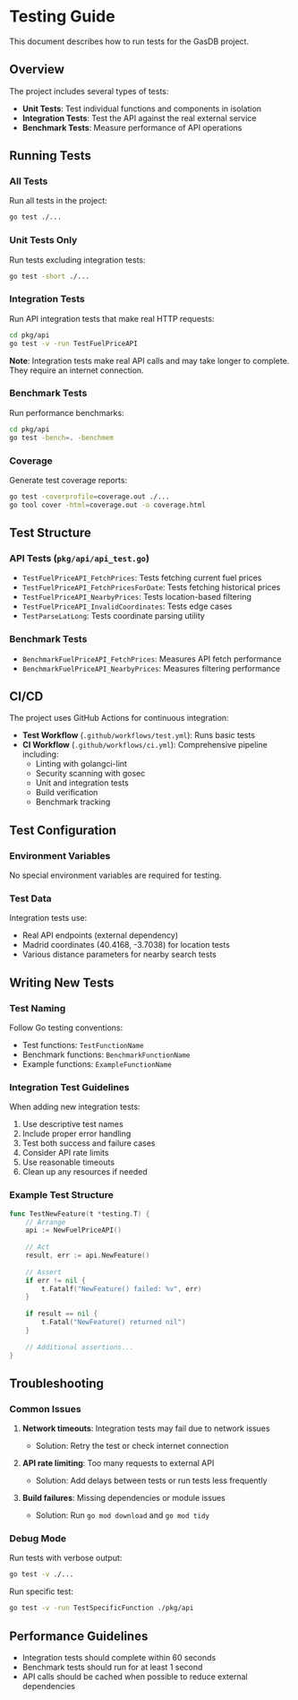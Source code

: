 # Testing Guide

This document describes how to run tests for the GasDB project.

## Overview

The project includes several types of tests:

- **Unit Tests**: Test individual functions and components in isolation
- **Integration Tests**: Test the API against the real external service
- **Benchmark Tests**: Measure performance of API operations

## Running Tests

### All Tests

Run all tests in the project:

```bash
go test ./...
```

### Unit Tests Only

Run tests excluding integration tests:

```bash
go test -short ./...
```

### Integration Tests

Run API integration tests that make real HTTP requests:

```bash
cd pkg/api
go test -v -run TestFuelPriceAPI
```

**Note**: Integration tests make real API calls and may take longer to complete. They require an internet connection.

### Benchmark Tests

Run performance benchmarks:

```bash
cd pkg/api
go test -bench=. -benchmem
```

### Coverage

Generate test coverage reports:

```bash
go test -coverprofile=coverage.out ./...
go tool cover -html=coverage.out -o coverage.html
```

## Test Structure

### API Tests (`pkg/api/api_test.go`)

- `TestFuelPriceAPI_FetchPrices`: Tests fetching current fuel prices
- `TestFuelPriceAPI_FetchPricesForDate`: Tests fetching historical prices
- `TestFuelPriceAPI_NearbyPrices`: Tests location-based filtering
- `TestFuelPriceAPI_InvalidCoordinates`: Tests edge cases
- `TestParseLatLong`: Tests coordinate parsing utility

### Benchmark Tests

- `BenchmarkFuelPriceAPI_FetchPrices`: Measures API fetch performance
- `BenchmarkFuelPriceAPI_NearbyPrices`: Measures filtering performance

## CI/CD

The project uses GitHub Actions for continuous integration:

- **Test Workflow** (`.github/workflows/test.yml`): Runs basic tests
- **CI Workflow** (`.github/workflows/ci.yml`): Comprehensive pipeline including:
  - Linting with golangci-lint
  - Security scanning with gosec
  - Unit and integration tests
  - Build verification
  - Benchmark tracking

## Test Configuration

### Environment Variables

No special environment variables are required for testing.

### Test Data

Integration tests use:
- Real API endpoints (external dependency)
- Madrid coordinates (40.4168, -3.7038) for location tests
- Various distance parameters for nearby search tests

## Writing New Tests

### Test Naming

Follow Go testing conventions:
- Test functions: `TestFunctionName`
- Benchmark functions: `BenchmarkFunctionName`
- Example functions: `ExampleFunctionName`

### Integration Test Guidelines

When adding new integration tests:

1. Use descriptive test names
2. Include proper error handling
3. Test both success and failure cases
4. Consider API rate limits
5. Use reasonable timeouts
6. Clean up any resources if needed

### Example Test Structure

```go
func TestNewFeature(t *testing.T) {
    // Arrange
    api := NewFuelPriceAPI()
    
    // Act
    result, err := api.NewFeature()
    
    // Assert
    if err != nil {
        t.Fatalf("NewFeature() failed: %v", err)
    }
    
    if result == nil {
        t.Fatal("NewFeature() returned nil")
    }
    
    // Additional assertions...
}
```

## Troubleshooting

### Common Issues

1. **Network timeouts**: Integration tests may fail due to network issues
   - Solution: Retry the test or check internet connection

2. **API rate limiting**: Too many requests to external API
   - Solution: Add delays between tests or run tests less frequently

3. **Build failures**: Missing dependencies or module issues
   - Solution: Run `go mod download` and `go mod tidy`

### Debug Mode

Run tests with verbose output:

```bash
go test -v ./...
```

Run specific test:

```bash
go test -v -run TestSpecificFunction ./pkg/api
```

## Performance Guidelines

- Integration tests should complete within 60 seconds
- Benchmark tests should run for at least 1 second
- API calls should be cached when possible to reduce external dependencies